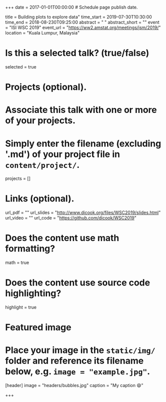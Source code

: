 +++
date = 2017-01-01T00:00:00  # Schedule page publish date.

title = Building plots to explore data"
time_start = 2019-07-30T10:30:00
time_end = 2018-08-230T09:25:00
abstract = " "
abstract_short = ""
event = "ISI WSC 2019"
event_url = "https://ww2.amstat.org/meetings/jsm/2019/"
location = "Kuala Lumpur, Malaysia"

# Is this a selected talk? (true/false)
selected = true

# Projects (optional).
#   Associate this talk with one or more of your projects.
#   Simply enter the filename (excluding '.md') of your project file in `content/project/`.
projects = []

# Links (optional).
url_pdf = ""
url_slides = "http://www.dicook.org/files/WSC2019/slides.html"
url_video = ""
url_code = "https://github.com/dicook/WSC2019"

# Does the content use math formatting?
math = true

# Does the content use source code highlighting?
highlight = true

# Featured image
# Place your image in the `static/img/` folder and reference its filename below, e.g. `image = "example.jpg"`.
[header]
image = "headers/bubbles.jpg"
caption = "My caption :smile:"

+++

